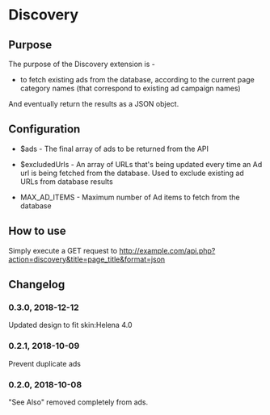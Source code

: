 # Discovery

## Purpose

The purpose of the Discovery extension is -
- to fetch existing ads from the database, according to the current page category names (that correspond to existing ad campaign names)

And eventually return the results as a JSON object.

## Configuration

- $ads - The final array of ads to be returned from the API

- $excludedUrls - An array of URLs that's being updated every time an Ad url is being fetched from the database. Used to exclude existing ad URLs from database results

- MAX_AD_ITEMS - Maximum number of Ad items to fetch from the database

## How to use

Simply execute a GET request to http://example.com/api.php?action=discovery&title=page_title&format=json

## Changelog
### 0.3.0, 2018-12-12
Updated design to fit skin:Helena 4.0
### 0.2.1, 2018-10-09
Prevent duplicate ads

### 0.2.0, 2018-10-08
"See Also" removed completely from ads.
